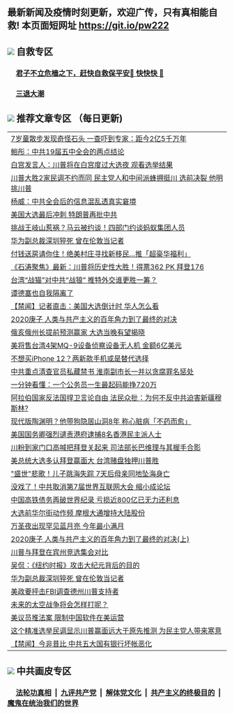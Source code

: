 ## 最新新闻及疫情时刻更新，欢迎广传，只有真相能自救! 本页面短网址 https://git.io/pw222



## <img src="https://img.icons8.com/cute-clipart/2x/circled-right.png">  自救专区

 ### &nbsp;&nbsp;&nbsp;&nbsp; [君子不立危樯之下，赶快自救保平安🍎 快快快 📩](https://github.com/pwgy/td/blob/master/README.md)
 
 ### &nbsp;&nbsp;&nbsp;&nbsp; [三退大潮](https://is.gd/fCPoKo) 
 
## <img src="https://img.icons8.com/cute-clipart/2x/circled-right.png"> 推荐文章专区 （每日更新)

<Table>
<tr><td colspan="2" align="left"><a href="https://hxspcrwg.xhuyd.press/?name=c1241129&key=encdeuyadochlaxz&from=pw2">7岁童散步发现奇怪石头 一查吓到专家：距今2亿5千万年</a></td></tr>
<tr><td colspan="2" align="left"><a href="https://hxspcrwg.xhuyd.press/?name=c1241139&key=encdeuyadochlaxz&from=pw2">鲍彤：中共19届五中全会的两点结论</a></td></tr>
<tr><td colspan="2" align="left"><a href="https://hxspcrwg.xhuyd.press/?name=c1241224&key=encdeuyadochlaxz&from=pw2">白宫发言人：川普将在白宫度过大选夜 观看选举结果</a></td></tr>
<tr><td colspan="2" align="left"><a href="https://hxspcrwg.xhuyd.press/?name=c1241126&key=encdeuyadochlaxz&from=pw2">川普大胜2家民调不约而同 民主党人和中间派蜂拥挺川 选前决裂 他明挑川普</a></td></tr>
<tr><td colspan="2" align="left"><a href="https://hxspcrwg.xhuyd.press/?name=c1241181&key=encdeuyadochlaxz&from=pw2">杨威：中共全会后的信息混乱透真实窘境</a></td></tr>
<tr><td colspan="2" align="left"><a href="https://hxspcrwg.xhuyd.press/?name=c1241155&key=encdeuyadochlaxz&from=pw2">美国大选最后冲刺 特朗普再批中共</a></td></tr>
<tr><td colspan="2" align="left"><a href="https://hxspcrwg.xhuyd.press/?name=c1241156&key=encdeuyadochlaxz&from=pw2">挑战王岐山惹祸？马云被约谈！四部门约谈蚂蚁集团人员</a></td></tr>
<tr><td colspan="2" align="left"><a href="https://hxspcrwg.xhuyd.press/?name=c1241192&key=encdeuyadochlaxz&from=pw2">华为副总裁深圳猝死 曾在伦敦当记者</a></td></tr>
<tr><td colspan="2" align="left"><a href="https://hxspcrwg.xhuyd.press/?name=c1241128&key=encdeuyadochlaxz&from=pw2">付钱送房请你住！绝美村庄寻找新移民…推「超豪华福利」</a></td></tr>
<tr><td colspan="2" align="left"><a href="https://hxspcrwg.xhuyd.press/?name=c1241143&key=encdeuyadochlaxz&from=pw2">《石涛聚焦》最新：川普将历史性大胜！得票362 PK 拜登176</a></td></tr>
<tr><td colspan="2" align="left"><a href="https://hxspcrwg.xhuyd.press/?name=c1241227&key=encdeuyadochlaxz&from=pw2">台湾“战猫”对中共“战狼” 推特外交谁更胜一筹？</a></td></tr>
<tr><td colspan="2" align="left"><a href="https://hxspcrwg.xhuyd.press/?name=c1241225&key=encdeuyadochlaxz&from=pw2">谭德塞也自我隔离了</a></td></tr>
<tr><td colspan="2" align="left"><a href="https://hxspcrwg.xhuyd.press/?name=c1241182&key=encdeuyadochlaxz&from=pw2">【禁闻】记者直击：美国大选倒计时 华人怎么看</a></td></tr>
<tr><td colspan="2" align="left"><a href="https://hxspcrwg.xhuyd.press/?name=c1241176&key=encdeuyadochlaxz&from=pw2">2020庚子 人类与共产主义的百年角力到了最终的对决</a></td></tr>
<tr><td colspan="2" align="left"><a href="https://hxspcrwg.xhuyd.press/?name=c1241193&key=encdeuyadochlaxz&from=pw2">俄亥俄州长提前预测赢家 大选当晚有望揭晓</a></td></tr>
<tr><td colspan="2" align="left"><a href="https://hxspcrwg.xhuyd.press/?name=c1241229&key=encdeuyadochlaxz&from=pw2">美将售台湾4架MQ-9设备侦察设备无人机 金额6亿美元</a></td></tr>
<tr><td colspan="2" align="left"><a href="https://hxspcrwg.xhuyd.press/?name=c1241194&key=encdeuyadochlaxz&from=pw2">不想买iPhone 12？两新款手机或是替代选择</a></td></tr>
<tr><td colspan="2" align="left"><a href="https://hxspcrwg.xhuyd.press/?name=c1241222&key=encdeuyadochlaxz&from=pw2">中共重点清查官员私藏禁书 淮南副市长一并以贪腐罪名惩处</a></td></tr>
<tr><td colspan="2" align="left"><a href="https://hxspcrwg.xhuyd.press/?name=c1241171&key=encdeuyadochlaxz&from=pw2">一分钟看懂：一个公务员一生最起码能挣720万</a></td></tr>
<tr><td colspan="2" align="left"><a href="https://hxspcrwg.xhuyd.press/?name=c1241223&key=encdeuyadochlaxz&from=pw2">阿拉伯国家反法国捍卫言论自由 法民众批：为何不反中共迫害新疆穆斯林?</a></td></tr>
<tr><td colspan="2" align="left"><a href="https://hxspcrwg.xhuyd.press/?name=c1241127&key=encdeuyadochlaxz&from=pw2">现代版陶渊明？他带狗隐居山洞8年 称心脏病「不药而愈」</a></td></tr>
<tr><td colspan="2" align="left"><a href="https://hxspcrwg.xhuyd.press/?name=c1241228&key=encdeuyadochlaxz&from=pw2">美国国务卿强烈谴责港府逮捕8名香港民主派人士</a></td></tr>
<tr><td colspan="2" align="left"><a href="https://hxspcrwg.xhuyd.press/?name=c1241243&key=encdeuyadochlaxz&from=pw2">川粉到家门口高喊把拜登关起来 司法部长巴维理与其握手合影</a></td></tr>
<tr><td colspan="2" align="left"><a href="https://hxspcrwg.xhuyd.press/?name=c1241241&key=encdeuyadochlaxz&from=pw2">美总统大选多认拜登赢面大 台湾赌盘独押川普胜</a></td></tr>
<tr><td colspan="2" align="left"><a href="https://hxspcrwg.xhuyd.press/?name=c1241240&key=encdeuyadochlaxz&from=pw2">&quot;盛世&quot;悲歌！儿子跳海失踪 7天后母亲同地坠海身亡</a></td></tr>
<tr><td colspan="2" align="left"><a href="https://hxspcrwg.xhuyd.press/?name=c1241172&key=encdeuyadochlaxz&from=pw2">没戏了！中共取消第7届世界互联网大会 缩小成论坛</a></td></tr>
<tr><td colspan="2" align="left"><a href="https://hxspcrwg.xhuyd.press/?name=c1241157&key=encdeuyadochlaxz&from=pw2">中国高铁债务再破世界纪录 亏损近800亿已无力还利息</a></td></tr>
<tr><td colspan="2" align="left"><a href="https://hxspcrwg.xhuyd.press/?name=c1241232&key=encdeuyadochlaxz&from=pw2">大选前华尔街动作频 摩根大通增持大陆股份</a></td></tr>
<tr><td colspan="2" align="left"><a href="https://hxspcrwg.xhuyd.press/?name=c1241196&key=encdeuyadochlaxz&from=pw2">万圣夜出现罕见蓝月亮 今年最小满月</a></td></tr>
<tr><td colspan="2" align="left"><a href="https://hxspcrwg.xhuyd.press/?name=c1241148&key=encdeuyadochlaxz&from=pw2">2020庚子 人类与共产主义的百年角力到了最终的对决(上)</a></td></tr>
<tr><td colspan="2" align="left"><a href="https://hxspcrwg.xhuyd.press/?name=c1241242&key=encdeuyadochlaxz&from=pw2">川普与拜登在宾州竞选集会对比</a></td></tr>
<tr><td colspan="2" align="left"><a href="https://hxspcrwg.xhuyd.press/?name=c1241166&key=encdeuyadochlaxz&from=pw2">吴侃：《纽约时报》攻击大纪元背后的目的</a></td></tr>
<tr><td colspan="2" align="left"><a href="https://hxspcrwg.xhuyd.press/?name=c1241140&key=encdeuyadochlaxz&from=pw2">华为副总裁深圳猝死 曾在伦敦当记者</a></td></tr>
<tr><td colspan="2" align="left"><a href="https://hxspcrwg.xhuyd.press/?name=c1241174&key=encdeuyadochlaxz&from=pw2">美政要抨击FBI调查德州川普支持者</a></td></tr>
<tr><td colspan="2" align="left"><a href="https://hxspcrwg.xhuyd.press/?name=c1241197&key=encdeuyadochlaxz&from=pw2">未来的太空战争将会怎样打呢？</a></td></tr>
<tr><td colspan="2" align="left"><a href="https://hxspcrwg.xhuyd.press/?name=c1241226&key=encdeuyadochlaxz&from=pw2">美议员推法案 限制中国软件在美运营</a></td></tr>
<tr><td colspan="2" align="left"><a href="https://hxspcrwg.xhuyd.press/?name=c1241145&key=encdeuyadochlaxz&from=pw2">这个精准选举民调显示川普赢面远大于原先推测 为民主党人带来寒意</a></td></tr>
<tr><td colspan="2" align="left"><a href="https://hxspcrwg.xhuyd.press/?name=c1241234&key=encdeuyadochlaxz&from=pw2">【禁闻】今非昔比 中共五大国有银行坏帐恶化</a></td></tr>

 </Table>

## <img src="https://img.icons8.com/cute-clipart/2x/circled-right.png"> 中共画皮专区


 ### &nbsp;&nbsp;&nbsp;&nbsp; [法轮功真相](https://github.com/begood0513/basic/blob/master/README.md) &nbsp;|&nbsp; [九评共产党](https://github.com/begood0513/9ping.md/blob/master/README.md) &nbsp;|&nbsp; [解体党文化](https://github.com/begood0513/jtdwh.md/blob/master/README.md)   &nbsp;|&nbsp; [共产主义的终极目的](https://github.com/begood0513/gczydzjmd.md/blob/master/README.md) &nbsp;|&nbsp; [魔鬼在统治我们的世界](https://github.com/begood0513/gczydzjmd.md/blob/master/README.md) 

